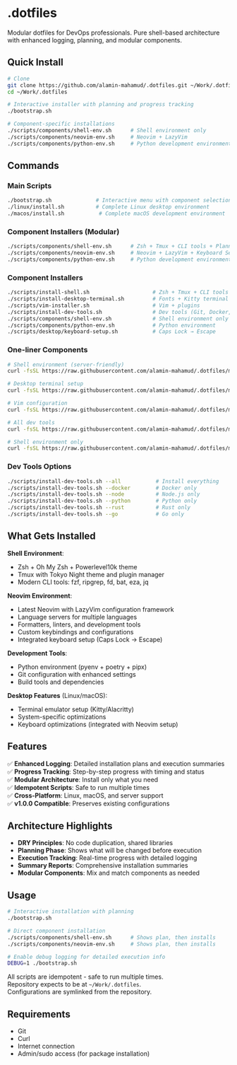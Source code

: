 # .dotfiles

Modular dotfiles for DevOps professionals. Pure shell-based architecture with enhanced logging, planning, and modular components.

## Quick Install

```bash
# Clone
git clone https://github.com/alamin-mahamud/.dotfiles.git ~/Work/.dotfiles
cd ~/Work/.dotfiles

# Interactive installer with planning and progress tracking
./bootstrap.sh

# Component-specific installations
./scripts/components/shell-env.sh      # Shell environment only
./scripts/components/neovim-env.sh     # Neovim + LazyVim
./scripts/components/python-env.sh     # Python development environment
```

## Commands

### Main Scripts
```bash
./bootstrap.sh              # Interactive menu with component selection
./linux/install.sh          # Complete Linux desktop environment
./macos/install.sh           # Complete macOS development environment
```

### Component Installers (Modular)
```bash
./scripts/components/shell-env.sh      # Zsh + Tmux + CLI tools + Planning
./scripts/components/neovim-env.sh     # Neovim + LazyVim + Keyboard Setup
./scripts/components/python-env.sh     # Python development environment
```

### Component Installers
```bash
./scripts/install-shell.sh                    # Zsh + Tmux + CLI tools
./scripts/install-desktop-terminal.sh         # Fonts + Kitty terminal
./scripts/vim-installer.sh                    # Vim + plugins
./scripts/install-dev-tools.sh                # Dev tools (Git, Docker, Node, Python, etc.)
./scripts/components/shell-env.sh             # Shell environment only
./scripts/components/python-env.sh            # Python environment
./scripts/desktop/keyboard-setup.sh           # Caps Lock → Escape
```

### One-liner Components
```bash
# Shell environment (server-friendly)
curl -fsSL https://raw.githubusercontent.com/alamin-mahamud/.dotfiles/master/scripts/install-shell.sh | bash

# Desktop terminal setup
curl -fsSL https://raw.githubusercontent.com/alamin-mahamud/.dotfiles/master/scripts/install-desktop-terminal.sh | bash

# Vim configuration
curl -fsSL https://raw.githubusercontent.com/alamin-mahamud/.dotfiles/master/scripts/vim-installer.sh | bash

# All dev tools
curl -fsSL https://raw.githubusercontent.com/alamin-mahamud/.dotfiles/master/scripts/install-dev-tools.sh | bash

# Shell environment only
curl -fsSL https://raw.githubusercontent.com/alamin-mahamud/.dotfiles/master/scripts/components/shell-env.sh | bash
```

### Dev Tools Options
```bash
./scripts/install-dev-tools.sh --all           # Install everything
./scripts/install-dev-tools.sh --docker        # Docker only
./scripts/install-dev-tools.sh --node          # Node.js only
./scripts/install-dev-tools.sh --python        # Python only
./scripts/install-dev-tools.sh --rust          # Rust only
./scripts/install-dev-tools.sh --go            # Go only
```

## What Gets Installed

**Shell Environment**: 
- Zsh + Oh My Zsh + Powerlevel10k theme
- Tmux with Tokyo Night theme and plugin manager
- Modern CLI tools: fzf, ripgrep, fd, bat, eza, jq

**Neovim Environment**:
- Latest Neovim with LazyVim configuration framework
- Language servers for multiple languages
- Formatters, linters, and development tools
- Custom keybindings and configurations
- Integrated keyboard setup (Caps Lock → Escape)

**Development Tools**:
- Python environment (pyenv + poetry + pipx)
- Git configuration with enhanced settings
- Build tools and dependencies

**Desktop Features** (Linux/macOS):
- Terminal emulator setup (Kitty/Alacritty)
- System-specific optimizations
- Keyboard optimizations (integrated with Neovim setup)

## Features

✅ **Enhanced Logging**: Detailed installation plans and execution summaries  
✅ **Progress Tracking**: Step-by-step progress with timing and status  
✅ **Modular Architecture**: Install only what you need  
✅ **Idempotent Scripts**: Safe to run multiple times  
✅ **Cross-Platform**: Linux, macOS, and server support  
✅ **v1.0.0 Compatible**: Preserves existing configurations  

## Architecture Highlights

- **DRY Principles**: No code duplication, shared libraries
- **Planning Phase**: Shows what will be changed before execution
- **Execution Tracking**: Real-time progress with detailed logging
- **Summary Reports**: Comprehensive installation summaries
- **Modular Components**: Mix and match components as needed

## Usage

```bash
# Interactive installation with planning
./bootstrap.sh

# Direct component installation
./scripts/components/shell-env.sh      # Shows plan, then installs
./scripts/components/neovim-env.sh     # Shows plan, then installs

# Enable debug logging for detailed execution info
DEBUG=1 ./bootstrap.sh
```

All scripts are idempotent - safe to run multiple times.  
Repository expects to be at `~/Work/.dotfiles`.  
Configurations are symlinked from the repository.

## Requirements

- Git
- Curl  
- Internet connection
- Admin/sudo access (for package installation)